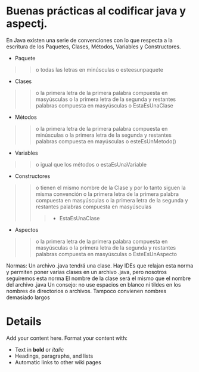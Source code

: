 # Buenas prácticas al codificar java y aspectj. #

En Java existen una serie de convenciones con lo que respecta a la escritura de los Paquetes, Clases, Métodos, Variables y Constructores.

  * Paquete
> > o todas las letras en minúsculas
> > o esteesunpaquete
  * Clases
> > o la primera letra de la primera palabra compuesta en masyúsculas
> > o la primera letra de la segunda y restantes palabras compuesta en masyúsculas
> > o EstaEsUnaClase
  * Métodos
> > o la primera letra de la primera palabra compuesta en minúsculas
> > o la primera letra de la segunda y restantes palabras compuesta en mayúsculas
> > o esteEsUnMetodo()
  * Variables
> > o igual que los métodos
> > o estaEsUnaVariable
  * Constructores
> > o tienen el mismo nombre de la Clase y por lo tanto siguen la misma convención
> > o la primera letra de la primera palabra compuesta en masyúsculas
> > o la primera letra de la segunda y restantes palabras compuesta en masyúsculas
> > > + EstaEsUnaClase
  * Aspectos

> > o la primera letra de la primera palabra compuesta en masyúsculas
> > o la primera letra de la segunda y restantes palabras compuesta en masyúsculas
> > o EsteEsUnAspecto

Normas:
Un archivo .java tendrá una clase. Hay IDEs que relajan esta norma y permiten poner varias clases en un archivo .java, pero nosotros seguiremos esta norma
El nombre de la clase será el mismo que el nombre del archivo .java
Un consejo: no use espacios en blanco ni tildes en los nombres de directorios o archivos. Tampoco convienen nombres demasiado largos


# Details #

Add your content here.  Format your content with:
  * Text in **bold** or _italic_
  * Headings, paragraphs, and lists
  * Automatic links to other wiki pages